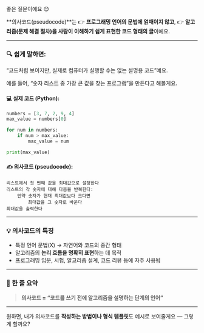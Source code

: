 좋은 질문이에요 😊

**의사코드(pseudocode)**는
👉 **프로그래밍 언어의 문법에 얽매이지 않고**,
👉 **알고리즘(문제 해결 절차)을 사람이 이해하기 쉽게 표현한 코드 형태의 글**이에요.

---

### 🔍 쉽게 말하면:

“코드처럼 보이지만, 실제로 컴퓨터가 실행할 수는 없는 설명용 코드”예요.

예를 들어,
“숫자 리스트 중 가장 큰 값을 찾는 프로그램”을 만든다고 해볼게요.

#### 💻 실제 코드 (Python):

```python
numbers = [3, 7, 2, 9, 4]
max_value = numbers[0]

for num in numbers:
    if num > max_value:
        max_value = num

print(max_value)
```

#### ✍️ 의사코드 (pseudocode):

```
리스트에서 첫 번째 값을 최대값으로 설정한다
리스트의 각 숫자에 대해 다음을 반복한다:
    만약 숫자가 현재 최대값보다 크다면
        최대값을 그 숫자로 바꾼다
최대값을 출력한다
```

---

### 💡 의사코드의 특징

* 특정 언어 문법(X) → 자연어와 코드의 중간 형태
* 알고리즘의 **논리 흐름을 명확히 표현**하는 데 목적
* 프로그래밍 입문, 시험, 알고리즘 설계, 코드 리뷰 등에 자주 사용됨

---

### 🧠 한 줄 요약

> **의사코드 = “코드를 쓰기 전에 알고리즘을 설명하는 단계의 언어”**

---

원하면, 내가 의사코드를 **작성하는 방법이나 형식 템플릿**도 예시로 보여줄게요 — 그렇게 할까요?
